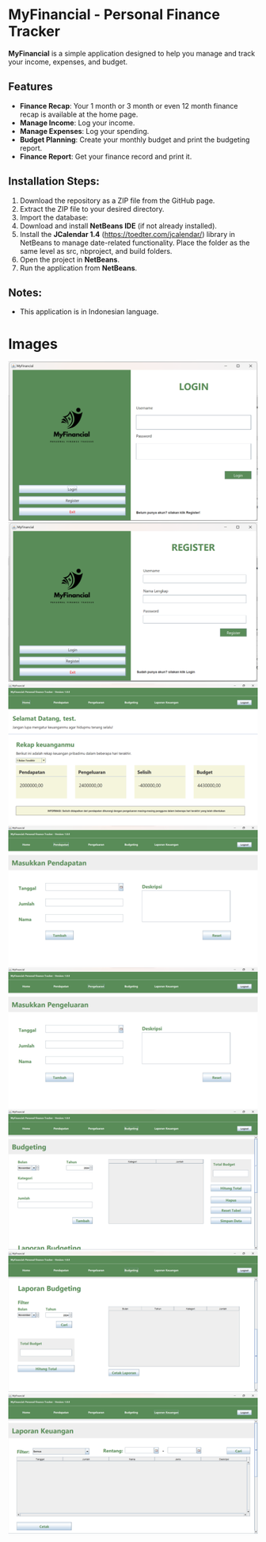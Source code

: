 # MyFinancial - Personal Finance Tracker

**MyFinancial** is a simple application designed to help you manage and track your income, expenses, and budget. 

## Features

- **Finance Recap**: Your 1 month or 3 month or even 12 month finance recap is available at the home page.
- **Manage Income**: Log your income.
- **Manage Expenses**: Log your spending. 
- **Budget Planning**: Create your monthly budget and print the budgeting report.
- **Finance Report**: Get your finance record and print it.

## Installation Steps:
1. Download the repository as a ZIP file from the GitHub page.
2. Extract the ZIP file to your desired directory.
3. Import the database:
4. Download and install **NetBeans IDE** (if not already installed).
5. Install the **JCalendar 1.4** (https://toedter.com/jcalendar/) library in NetBeans to manage date-related functionality. Place the folder as the same level as src, nbproject, and build folders.
6. Open the project in **NetBeans**.
7. Run the application from **NetBeans**.

## Notes:
- This application is in Indonesian language.


# Images
![Halaman Login](https://raw.githubusercontent.com/Senicccc/MyFinancial-Personal-Finance-Tracker/main/MyFinancial/Images/Login.png)
![Halaman Registrasi](https://raw.githubusercontent.com/Senicccc/MyFinancial-Personal-Finance-Tracker/main/MyFinancial/Images/Register.png)
![Halaman Home](https://raw.githubusercontent.com/Senicccc/MyFinancial-Personal-Finance-Tracker/main/MyFinancial/Images/Home.png)
![Halaman Pendapatan](https://raw.githubusercontent.com/Senicccc/MyFinancial-Personal-Finance-Tracker/main/MyFinancial/Images/Pendapatan.png)
![Halaman Pengeluaran](https://raw.githubusercontent.com/Senicccc/MyFinancial-Personal-Finance-Tracker/main/MyFinancial/Images/Pengeluaran.png)
![Halaman Budgeting Bagian Input](https://raw.githubusercontent.com/Senicccc/MyFinancial-Personal-Finance-Tracker/main/MyFinancial/Images/Budgeting.png)
![Halaman Budgeting Bagian Laporan](https://raw.githubusercontent.com/Senicccc/MyFinancial-Personal-Finance-Tracker/main/MyFinancial/Images/Laporan-Budgeting.png)
![Halaman Laporan Keuangan](https://raw.githubusercontent.com/Senicccc/MyFinancial-Personal-Finance-Tracker/main/MyFinancial/Images/Laporan-Keuangan.png)
